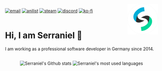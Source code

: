 
<img align="right" width="100" height="100" src="assets/logo.png">

<!--
![Stars](https://img.shields.io/github/stars/serraniel?color=f9d71c&style=flat-square)
![Followers](https://img.shields.io/github/followers/serraniel?color=ea005e&style=flat-square)
-->
[![email](https://img.shields.io/badge/e--mail-mail%40serraniel.dev-17d149?style=flat-square&logo=gmail)](mailto:mail@serraniel.dev)
[![anilist](https://img.shields.io/badge/anilist-serraniel-b368e6?style=flat-square&logo=anilist)](https://anilist.co/user/Serraniel/)
[![steam](https://img.shields.io/badge/steam-serraniel-2a475e?style=flat-square&logo=steam)](https://steamcommunity.com/id/serraniel)
[![discord](https://img.shields.io/badge/discord-serraniel%235871-7289da?style=flat-square&logo=discord)](https://discordapp.com/users/534243382810247199)
[![ko-fi](https://img.shields.io/badge/ko--fi-serraniel-f16061?style=flat-square&logo=ko-fi)](https://ko-fi.com/serraniel)
</br>
</br>
# Hi, I am Serraniel 👋
I am working as a professional software developer in Germany since 2014.


<p align="center"> 
  </br>
  <img width="" src="https://github-readme-stats.vercel.app/api?username=serraniel&count_private=true&show_icons=true&theme=dracula&hide_border=true&custom_title=Serraniel%27s%20awesome%20stats%20✨&card_width=300&line_height=20" alt="Serraniel's Github stats" />  
 <img width="" src="https://github-readme-stats.vercel.app/api/top-langs/?username=serraniel&layout=compact&count_private=true&show_icons=true&theme=dracula&hide_border=true&card_width=300" alt="Serraniel's most used languages" />
</p>
